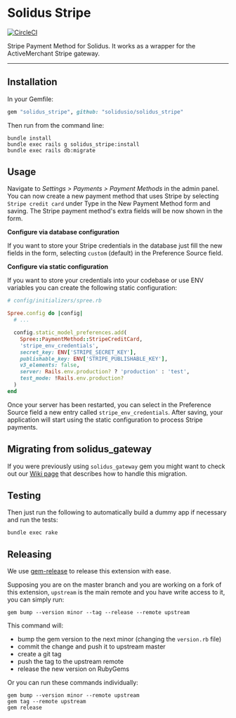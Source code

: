 Solidus Stripe
===============

[![CircleCI](https://circleci.com/gh/solidusio/solidus_stripe.svg?style=svg)](https://circleci.com/gh/solidusio/solidus_stripe)

Stripe Payment Method for Solidus. It works as a wrapper for the ActiveMerchant Stripe gateway.

---

Installation
------------

In your Gemfile:

```ruby
gem "solidus_stripe", github: "solidusio/solidus_stripe"
```

Then run from the command line:

```shell
bundle install
bundle exec rails g solidus_stripe:install
bundle exec rails db:migrate
```

Usage
-----

Navigate to *Settings > Payments > Payment Methods* in the admin panel.
You can now create a new payment method that uses Stripe by selecting
`Stripe credit card` under Type in the New Payment Method form and saving.
The Stripe payment method's extra fields will be now shown in the form.

**Configure via database configuration**

If you want to store your Stripe credentials in the database just
fill the new fields in the form, selecting `custom` (default) in the
Preference Source field.

**Configure via static configuration**

If you want to store your credentials into your codebase or use ENV
variables you can create the following static configuration:

```ruby
# config/initializers/spree.rb

Spree.config do |config|
  # ...

  config.static_model_preferences.add(
    Spree::PaymentMethod::StripeCreditCard,
    'stripe_env_credentials',
    secret_key: ENV['STRIPE_SECRET_KEY'],
    publishable_key: ENV['STRIPE_PUBLISHABLE_KEY'],
    v3_elements: false,
    server: Rails.env.production? ? 'production' : 'test',
    test_mode: !Rails.env.production?
  )
end
```

Once your server has been restarted, you can select in the Preference
Source field a new entry called `stripe_env_credentials`. After saving,
your  application will start using the static configuration to process
Stripe payments.


Migrating from solidus_gateway
------------------------------

If you were previously using `solidus_gateway` gem you might want to
check out our [Wiki page](https://github.com/solidusio/solidus_stripe/wiki/Migrating-from-solidus_gateway)
that describes how to handle this migration.

Testing
-------

Then just run the following to automatically build a dummy app if necessary and
run the tests:

```shell
bundle exec rake
```

Releasing
---------

We use [gem-release](https://github.com/svenfuchs/gem-release) to release this
extension with ease.

Supposing you are on the master branch and you are working on a fork of this
extension, `upstream` is the main remote and you have write access to it, you
can simply run:

```
gem bump --version minor --tag --release --remote upstream
```

This command will:

- bump the gem version to the next minor (changing the `version.rb` file)
- commit the change and push it to upstream master
- create a git tag
- push the tag to the upstream remote
- release the new version on RubyGems

Or you can run these commands individually:

```
gem bump --version minor --remote upstream
gem tag --remote upstream
gem release
```
